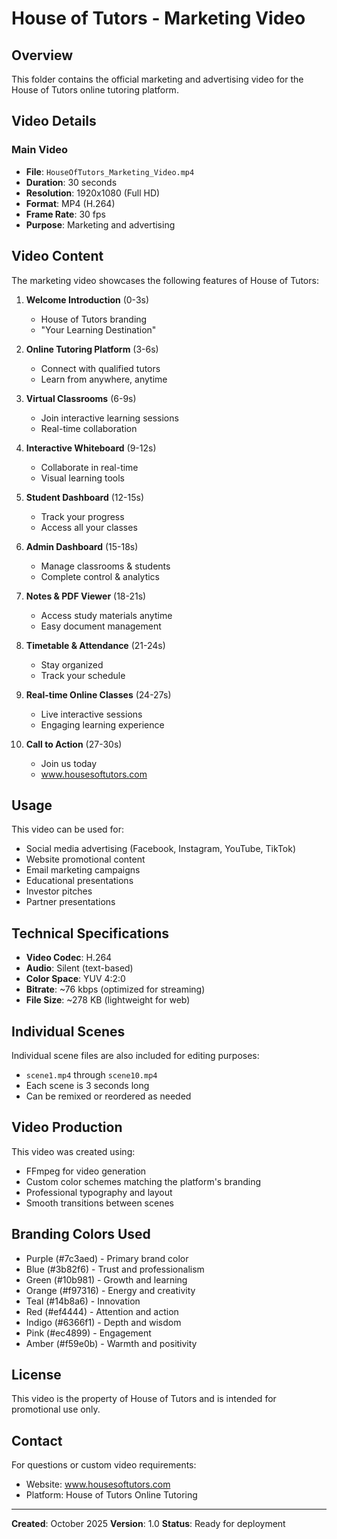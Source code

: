 # House of Tutors - Marketing Video

## Overview
This folder contains the official marketing and advertising video for the House of Tutors online tutoring platform.

## Video Details

### Main Video
- **File**: `HouseOfTutors_Marketing_Video.mp4`
- **Duration**: 30 seconds
- **Resolution**: 1920x1080 (Full HD)
- **Format**: MP4 (H.264)
- **Frame Rate**: 30 fps
- **Purpose**: Marketing and advertising

## Video Content

The marketing video showcases the following features of House of Tutors:

1. **Welcome Introduction** (0-3s)
   - House of Tutors branding
   - "Your Learning Destination"

2. **Online Tutoring Platform** (3-6s)
   - Connect with qualified tutors
   - Learn from anywhere, anytime

3. **Virtual Classrooms** (6-9s)
   - Join interactive learning sessions
   - Real-time collaboration

4. **Interactive Whiteboard** (9-12s)
   - Collaborate in real-time
   - Visual learning tools

5. **Student Dashboard** (12-15s)
   - Track your progress
   - Access all your classes

6. **Admin Dashboard** (15-18s)
   - Manage classrooms & students
   - Complete control & analytics

7. **Notes & PDF Viewer** (18-21s)
   - Access study materials anytime
   - Easy document management

8. **Timetable & Attendance** (21-24s)
   - Stay organized
   - Track your schedule

9. **Real-time Online Classes** (24-27s)
   - Live interactive sessions
   - Engaging learning experience

10. **Call to Action** (27-30s)
    - Join us today
    - www.housesoftutors.com

## Usage

This video can be used for:
- Social media advertising (Facebook, Instagram, YouTube, TikTok)
- Website promotional content
- Email marketing campaigns
- Educational presentations
- Investor pitches
- Partner presentations

## Technical Specifications

- **Video Codec**: H.264
- **Audio**: Silent (text-based)
- **Color Space**: YUV 4:2:0
- **Bitrate**: ~76 kbps (optimized for streaming)
- **File Size**: ~278 KB (lightweight for web)

## Individual Scenes

Individual scene files are also included for editing purposes:
- `scene1.mp4` through `scene10.mp4`
- Each scene is 3 seconds long
- Can be remixed or reordered as needed

## Video Production

This video was created using:
- FFmpeg for video generation
- Custom color schemes matching the platform's branding
- Professional typography and layout
- Smooth transitions between scenes

## Branding Colors Used

- Purple (#7c3aed) - Primary brand color
- Blue (#3b82f6) - Trust and professionalism
- Green (#10b981) - Growth and learning
- Orange (#f97316) - Energy and creativity
- Teal (#14b8a6) - Innovation
- Red (#ef4444) - Attention and action
- Indigo (#6366f1) - Depth and wisdom
- Pink (#ec4899) - Engagement
- Amber (#f59e0b) - Warmth and positivity

## License

This video is the property of House of Tutors and is intended for promotional use only.

## Contact

For questions or custom video requirements:
- Website: www.housesoftutors.com
- Platform: House of Tutors Online Tutoring

---

**Created**: October 2025
**Version**: 1.0
**Status**: Ready for deployment
